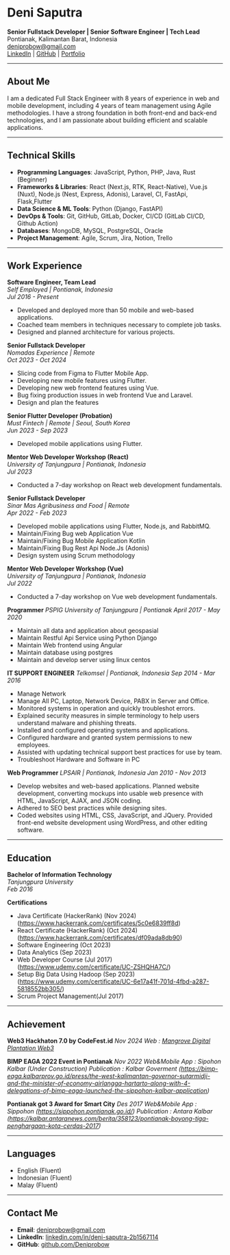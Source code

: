 # Deni Saputra
**Senior Fullstack Developer | Senior Software Engineer | Tech Lead**  
Pontianak, Kalimantan Barat, Indonesia  
[deniprobow@gmail.com](mailto:deniprobow@gmail.com)  
[LinkedIn](https://linkedin.com/in/deni-saputra-2b1567114) | [GitHub](https://github.com/Deniprobow) | [Portfolio](https://deniprobow.com)  

---

## About Me

I am a dedicated Full Stack Engineer with 8 years of experience in web and mobile development, including 4 years of team management using Agile methodologies. I have a strong foundation in both front-end and back-end technologies, and I am passionate about building efficient and scalable applications.

---

## Technical Skills

- **Programming Languages**: JavaScript, Python, PHP, Java, Rust (Beginner)
- **Frameworks & Libraries**: React (Next.js, RTK, React-Native),  Vue.js (Nuxt), Node.js (Nest, Express, Adonis), Laravel, CI, FastApi, Flask,Flutter
- **Data Science & ML Tools**: Python (Django, FastAPI)
- **DevOps & Tools**: Git, GitHub, GitLab, Docker, CI/CD (GitLab CI/CD, Github Action)
- **Databases**: MongoDB, MySQL, PostgreSQL, Oracle
- **Project Management**: Agile, Scrum, Jira, Notion, Trello

---

## Work Experience

**Software Engineer, Team Lead**  
*Self Employed | Pontianak, Indonesia*  
*Jul 2016 - Present*  
- Developed and deployed more than 50 mobile and web-based applications.
- Coached team members in techniques necessary to complete job tasks.
- Designed and planned architecture for various projects.

**Senior Fullstack Developer**  
*Nomadas Experience | Remote*  
*Oct 2023 - Oct 2024*  
- Slicing code from Figma to Flutter Mobile App.
- Developing new mobile features using Flutter.
- Developing new web frontend features using Vue.
- Bug fixing production issues in web frontend Vue and Laravel.
- Design and plan the features

**Senior Flutter Developer (Probation)**  
*Must Fintech | Remote | Seoul, South Korea*  
*Jun 2023 - Sep 2023*  
- Developed mobile applications using Flutter.

**Mentor Web Developer Workshop (React)**  
*University of Tanjungpura | Pontianak, Indonesia*  
*Jul 2023*  
- Conducted a 7-day workshop on React web development fundamentals.

**Senior Fullstack Developer**  
*Sinar Mas Agribusiness and Food | Remote*  
*Apr 2022 - Feb 2023*  
- Developed mobile applications using Flutter, Node.js, and RabbitMQ.
- Maintain/Fixing Bug web Application Vue
- Maintain/Fixing Bug Mobile Application Kotlin
- Maintain/Fixing Bug Rest Api Node.Js (Adonis)
- Design system using Scrum methodology

**Mentor Web Developer Workshop (Vue)**  
*University of Tanjungpura | Pontianak, Indonesia*  
*Jul 2022*  
- Conducted a 7-day workshop on Vue web development fundamentals.

**Programmer**
*PSPIG University of Tanjungpura | Pontianak*
*April 2017 - May 2020*
- Maintain all data and application about geospasial
- Maintain Restful Api Service using Python Django
- Maintain Web frontend using Angular
- Maintain database using postgres
- Maintain and develop server using linux centos

**IT SUPPORT ENGINEER**
*Telkomsel | Pontianak, Indonesia*
*Sep 2014 - Mar 2016*
- Manage Network
- Manage All PC, Laptop, Network Device, PABX in Server and Office.
- Monitored systems in operation and quickly troubleshot errors.
- Explained security measures in simple terminology to help users understand malware and phishing threats.
- Installed and configured operating systems and applications.
- Configured hardware and granted system permissions to new employees.
- Assisted with updating technical support best practices for use by team.
- Troubleshoot Hardware and Software in PC

**Web Programmer**
*LPSAIR | Pontianak, Indonesia*
*Jan 2010 - Nov 2013*
- Develop websites and web-based applications. Planned website development, converting mockups into usable web presence with HTML, JavaScript, AJAX, and JSON coding.
- Adhered to SEO best practices while designing sites.
- Coded websites using HTML, CSS, JavaScript, and JQuery. Provided front-end website development using WordPress, and other editing software.

---

## Education

**Bachelor of Information Technology**  
*Tanjungpura University*  
*Feb 2016*

**Certifications**  
- Java Certificate (HackerRank) (Nov 2024) (https://www.hackerrank.com/certificates/5c0e6839ff8d)
- React Certificate (HackerRank) (Oct 2024) (https://www.hackerrank.com/certificates/df09ada8db90)
- Software Engineering (Oct 2023)
- Data Analytics (Sep 2023)
- Web Developer Course (Jul 2017) (https://www.udemy.com/certificate/UC-ZSHQHA7C/)
- Setup Big Data Using Hadoop (Sep 2023) (https://www.udemy.com/certificate/UC-6e17a41f-701d-4fbd-a287-5818552bb305/)
- Scrum Project Management(Jul 2017)

---


## Achievement
**Web3 Hackhaton 7.0 by CodeFest.id**
*Nov 2024*
*Web : [Mangrove Digital Plantation Web3](https://web3-mangrove-digital.vercel.app/)*

**BIMP EAGA 2022 Event in Pontianak**
*Nov 2022*
*Web&Mobile App : Sipohon Kalbar (Under Construction)*
*Publication : Kalbar Goverment (https://bimp-eaga.kalbarprov.go.id/press/the-west-kalimantan-governor-sutarmidji-and-the-minister-of-economy-airlangga-hartarto-along-with-4-delegations-of-bimp-eaga-launched-the-sippohon-kalbar-application)*

**Pontianak got 3 Award for Smart City**
*Des 2017*
*Web&Mobile App : Sippohon (https://sippohon.pontianak.go.id/)*
*Publication : Antara Kalbar (https://kalbar.antaranews.com/berita/358123/pontianak-boyong-tiga-penghargaan-kota-cerdas-2017)*

---

## Languages

- English (Fluent)
- Indonesian (Fluent)
- Malay (Fluent)

---

## Contact Me

- **Email**: [deniprobow@gmail.com](mailto:deniprobow@gmail.com)
- **LinkedIn**: [linkedin.com/in/deni-saputra-2b1567114](https://linkedin.com/in/deni-saputra-2b1567114)
- **GitHub**: [github.com/Deniprobow](https://github.com/Deniprobow)
